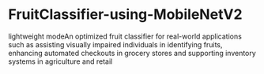 # FruitClassifier-using-MobileNetV2
lightweight modeAn optimized fruit classifier for real-world applications such as assisting visually impaired individuals in identifying fruits, enhancing automated checkouts in grocery stores and supporting inventory systems in agriculture and retail

